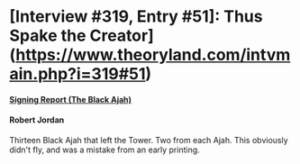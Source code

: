 # [Interview #319, Entry #51]: Thus Spake the Creator](https://www.theoryland.com/intvmain.php?i=319#51)

#### [Signing Report (The Black Ajah)](http://www.oocities.org/area51/stargate/8513/creator-black.htm)

#### Robert Jordan

Thirteen Black Ajah that left the Tower. Two from each Ajah. This obviously didn't fly, and was a mistake from an early printing.

